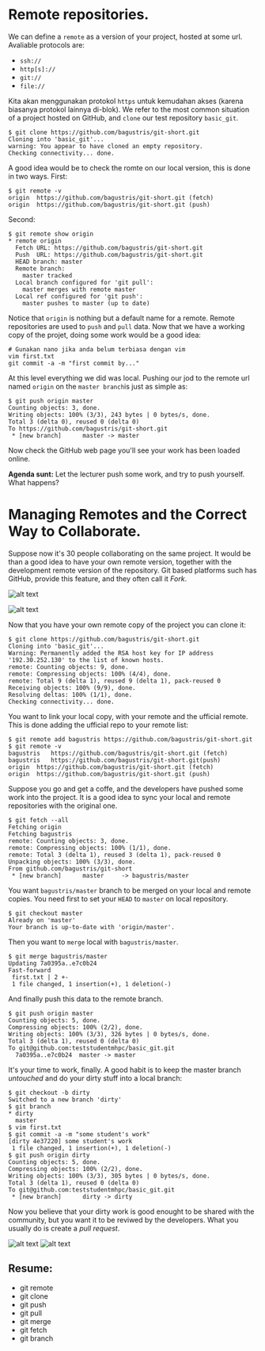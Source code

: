 # Remote repositories.
We can define a `remote` as a version of your project, hosted at some url. Avaliable protocols are:

- `ssh://`
- `http[s]://`
- `git://`
- `file://`

Kita akan menggunakan protokol `https` untuk kemudahan akses (karena biasanya protokol lainnya di-blok).
We refer to the most common situation of a project hosted on GitHub, and `clone` our test repository `basic_git`.
```
$ git clone https://github.com/bagustris/git-short.git
Cloning into 'basic_git'...
warning: You appear to have cloned an empty repository.
Checking connectivity... done.
```
A good idea would be to check the romte on our local version, this is done in two ways. First:
```
$ git remote -v
origin	https://github.com/bagustris/git-short.git (fetch)
origin	https://github.com/bagustris/git-short.git (push)
```
Second:
```
$ git remote show origin
* remote origin
  Fetch URL: https://github.com/bagustris/git-short.git
  Push  URL: https://github.com/bagustris/git-short.git
  HEAD branch: master
  Remote branch:
    master tracked
  Local branch configured for 'git pull':
    master merges with remote master
  Local ref configured for 'git push':
    master pushes to master (up to date)
```
Notice that `origin` is nothing but a default name for a remote. Remote repositories are used to `push` and `pull` data. Now that we have a working copy of the projet, doing some work would be a good idea:
```
# Gunakan nano jika anda belum terbiasa dengan vim
vim first.txt
git commit -a -m "first commit by..."
```
At this level everything we did was local. Pushing our jod to the remote url named `origin` on the `master branch`is just as simple as:
```
$ git push origin master
Counting objects: 3, done.
Writing objects: 100% (3/3), 243 bytes | 0 bytes/s, done.
Total 3 (delta 0), reused 0 (delta 0)
To https://github.com/bagustris/git-short.git
 * [new branch]      master -> master
```
Now check the GitHub web page you'll see your work has been loaded online.

**Agenda sunt:** Let the lecturer push some work, and try to push yourself. What happens?

# Managing Remotes and the Correct Way to Collaborate.
Suppose now it's 30 people collaborating on the same project. It would be than a good idea to have your own remote version, together with the development remote version of the repository. Git based platforms such has GitHub, provide this feature, and they often call it *Fork*. 

![alt text](./pics/fork_0.png)

![alt text](./pics/fork_1.png)

Now that you have your own remote copy of the project you can clone it:
```
$ git clone https://github.com/bagustris/git-short.git
Cloning into 'basic_git'...
Warning: Permanently added the RSA host key for IP address '192.30.252.130' to the list of known hosts.
remote: Counting objects: 9, done.
remote: Compressing objects: 100% (4/4), done.
remote: Total 9 (delta 1), reused 9 (delta 1), pack-reused 0
Receiving objects: 100% (9/9), done.
Resolving deltas: 100% (1/1), done.
Checking connectivity... done.
```
You want to link your local copy, with your remote and the ufficial remote. This is done adding the ufficial repo to your remote list:
```
$ git remote add bagustris https://github.com/bagustris/git-short.git
$ git remote -v
bagustris	https://github.com/bagustris/git-short.git (fetch)
bagustris	https://github.com/bagustris/git-short.git(push)
origin	https://github.com/bagustris/git-short.git (fetch)
origin	https://github.com/bagustris/git-short.git (push)
```

Suppose you go and get a coffe, and the developers have pushed some work into the project. It is a good idea to sync your local and remote repositories with the original one.
```
$ git fetch --all 
Fetching origin
Fetching bagustris
remote: Counting objects: 3, done.
remote: Compressing objects: 100% (1/1), done.
remote: Total 3 (delta 1), reused 3 (delta 1), pack-reused 0
Unpacking objects: 100% (3/3), done.
From github.com/bagustris/git-short
 * [new branch]      master     -> bagustris/master
```
You want `bagustris/master` branch to be merged on your local and remote copies. You need first to set your `HEAD` to `master` on local repository.
```
$ git checkout master
Already on 'master'
Your branch is up-to-date with 'origin/master'.
```
Then you want to `merge` local with `bagustris/master`.
```
$ git merge bagustris/master
Updating 7a0395a..e7c0b24
Fast-forward
 first.txt | 2 +-
 1 file changed, 1 insertion(+), 1 deletion(-)
 ```
 And finally push this data to the remote branch.
 ```
$ git push origin master
Counting objects: 5, done.
Compressing objects: 100% (2/2), done.
Writing objects: 100% (3/3), 326 bytes | 0 bytes/s, done.
Total 3 (delta 1), reused 0 (delta 0)
To git@github.com:teststudentmhpc/basic_git.git
   7a0395a..e7c0b24  master -> master
```
It's your time to work, finally. A good habit is to keep the master branch *untouched* and do your dirty stuff into a local branch:
```
$ git checkout -b dirty
Switched to a new branch 'dirty'
$ git branch
* dirty
  master
$ vim first.txt 
$ git commit -a -m "some student's work"
[dirty 4e37220] some student's work
 1 file changed, 1 insertion(+), 1 deletion(-)
$ git push origin dirty
Counting objects: 5, done.
Compressing objects: 100% (2/2), done.
Writing objects: 100% (3/3), 305 bytes | 0 bytes/s, done.
Total 3 (delta 1), reused 0 (delta 0)
To git@github.com:teststudentmhpc/basic_git.git
 * [new branch]      dirty -> dirty
```
Now you believe that your dirty work is good enought to be shared with the community, but you want it to be reviwed by the developers. What you usually do is create a *pull request*.

![alt text](./pics/pull_request.png)
![alt text](./pics/network.png)

## Resume:
- git remote
- git clone
- git push
- git pull
- git merge
- git fetch
- git branch
